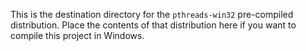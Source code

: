 This is the destination directory for the `pthreads-win32` pre-compiled
distribution. Place the contents of that distribution here if you want to
compile this project in Windows.

